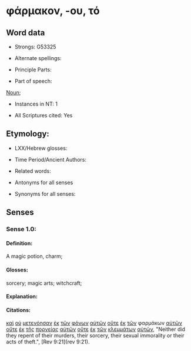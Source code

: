 # φάρμακον, -ου, τό

<!-- Status: S2=NeedsFinalCheck -->
<!-- Lexica used for edits:   -->

## Word data

* Strongs: G53325

<!-- Rev 9:21 φαρμάκων NGNP of φάρμακον -->
<!-- g5331. φαρμακεία pharmakeia; from 5332; -->
<!-- g5332. φαρμακεύς pharmakeus; from 5332a; -->
<!-- g5332a. φάρμακον pharmakon; a drug (either poison or medicinal); an enchantment, or sorcery: — sorcery, enchantment. -->

* Alternate spellings: 

* Principle Parts: 

* Part of speech: 

[Noun](http://ugg.readthedocs.io/en/latest/noun.html); 

* Instances in NT: 1

* All Scriptures cited: Yes

## Etymology: 

* LXX/Hebrew glosses:

* Time Period/Ancient Authors:

* Related words:

* Antonyms for all senses

* Synonyms for all senses:

## Senses

### Sense 1.0:

#### Definition: 

A magic potion, charm;

#### Glosses:

sorcery; magic arts; witchcraft;

#### Explanation:

#### Citations:

[καὶ](../G25320/01.md) [οὐ](../G37560/01.md) [μετενόησαν](../G33400/01.md) [ἐκ](../G15370/01.md) [τῶν](../G35880/01.md) [φόνων](../G54080/01.md) [αὐτῶν](../G08460/01.md) [οὔτε](../G37770/01.md) [ἐκ](../G15370/01.md) [τῶν](../G35880/01.md) φαρμάκων [αὐτῶν](../G08460/01.md) [οὔτε](../G37770/01.md) [ἐκ](../G15370/01.md) [τῆς](../G35880/01.md) [πορνείας](../G42020/01.md) [αὐτῶν](../G08460/01.md) [οὔτε](../G37770/01.md) [ἐκ](../G15370/01.md) [τῶν](../G35880/01.md) [κλεμμάτων](../G28090/01.md) [αὐτῶν](../G08460/01.md), 
"Neither did they repent of their murders, their sorcery, their sexual immorality or their acts of theft.", 
[Rev 9:21](rev 9:21). 

